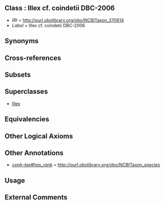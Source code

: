 
## Class : Illex cf. coindetii DBC-2006

 * *IRI* = http://purl.obolibrary.org/obo/NCBITaxon_370614
 * *Label* = Illex cf. coindetii DBC-2006

## Synonyms


## Cross-references


## Subsets


## Superclasses

 * [Illex](../../NCBITaxon/27/NCBITaxon_6627.md)

## Equivalencies


## Other Logical Axioms


## Other Annotations

 * *[ceph-tax#has_rank](../../ceph-tax#has/nk/ceph-tax#has_rank.md)* = http://purl.obolibrary.org/obo/NCBITaxon_species

## Usage


## External Comments

